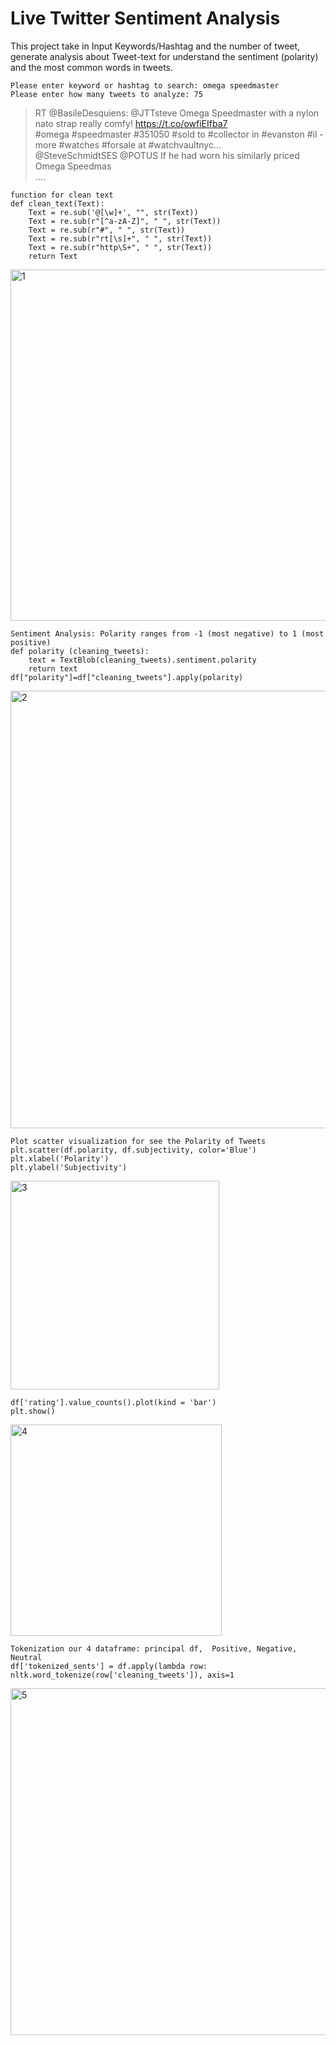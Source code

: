 # Live Twitter Sentiment Analysis

This project take in Input Keywords/Hashtag and the number of tweet, generate analysis about Tweet-text for understand the sentiment (polarity) and the most common words in tweets.

```
Please enter keyword or hashtag to search: omega speedmaster
Please enter how many tweets to analyze: 75
```
>RT @BasileDesquiens: @JTTsteve Omega Speedmaster with a nylon nato strap really comfy! https://t.co/owfiEIfba7 <br>
#omega #speedmaster #351050 #sold to #collector in #evanston #il - more #watches #forsale at #watchvaultnyc...<br> 
@SteveSchmidtSES @POTUS If he had worn his similarly priced Omega Speedmas<br>....

```
function for clean text 
def clean_text(Text):
    Text = re.sub('@[\w]+', "", str(Text))
    Text = re.sub(r"[^a-zA-Z]", " ", str(Text))
    Text = re.sub(r"#", " ", str(Text))
    Text = re.sub(r"rt[\s]+", " ", str(Text))
    Text = re.sub(r"http\S+", " ", str(Text))
    return Text
```
<img width="562" alt="1" src="https://user-images.githubusercontent.com/37181764/105693377-ef561680-5eff-11eb-929e-7cb78a5cc42a.PNG">

```
Sentiment Analysis: Polarity ranges from -1 (most negative) to 1 (most positive)
def polarity (cleaning_tweets):
    text = TextBlob(cleaning_tweets).sentiment.polarity
    return text
df["polarity"]=df["cleaning_tweets"].apply(polarity)
```
<img width="700" alt="2" src="https://user-images.githubusercontent.com/37181764/105694206-f4679580-5f00-11eb-9e58-bc07680904df.PNG">

```
Plot scatter visualization for see the Polarity of Tweets
plt.scatter(df.polarity, df.subjectivity, color='Blue')
plt.xlabel('Polarity') 
plt.ylabel('Subjectivity') 
```
<img width="334" alt="3" src="https://user-images.githubusercontent.com/37181764/105694463-490b1080-5f01-11eb-9aa8-2163a58047d8.PNG">

```
df['rating'].value_counts().plot(kind = 'bar')
plt.show()
```
<img width="338" alt="4" src="https://user-images.githubusercontent.com/37181764/105695460-68566d80-5f02-11eb-9ca1-8be4df733e27.PNG">

```
Tokenization our 4 dataframe: principal df,  Positive, Negative, Neutral
df['tokenized_sents'] = df.apply(lambda row: nltk.word_tokenize(row['cleaning_tweets']), axis=1
```
<img width="555" alt="5" src="https://user-images.githubusercontent.com/37181764/105696065-1c57f880-5f03-11eb-8a82-0cae650f8697.PNG">



